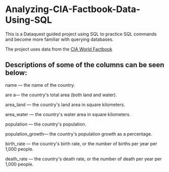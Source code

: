 # Analyzing-CIA-Factbook-Data-Using-SQL

This is a Dataquest guided project using SQL to practice SQL commands and become more familiar with querying databases.

The project uses data from the [CIA World Factbook](https://www.cia.gov/the-world-factbook/)


## Descriptions of some of the columns can be seen below: 

name — the name of the country.

are a— the country's total area (both land and water).

area_land — the country's land area in square kilometers.

area_water — the country's water area in square kilometers.

population — the country's population.

population_growth— the country's population growth as a percentage.

birth_rate — the country's birth rate, or the number of births per year per 1,000 people.

death_rate — the country's death rate, or the number of death per year per 1,000 people.
